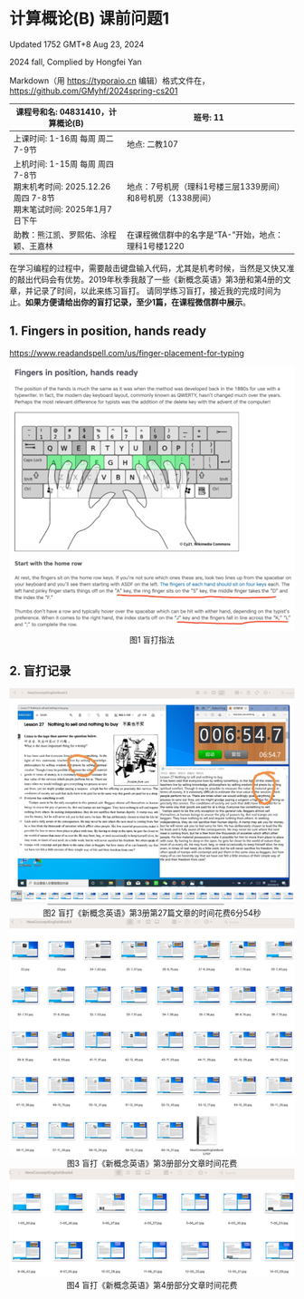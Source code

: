 # 计算概论(B) 课前问题1

Updated 1752 GMT+8 Aug 23, 2024



2024 fall, Complied by Hongfei Yan

Markdown（用 https://typoraio.cn 编辑）格式文件在，https://github.com/GMyhf/2024spring-cs201



| 课程号和名: 04831410，计算概论(B)                            | 班号: 11                                                    |
| ------------------------------------------------------------ | ----------------------------------------------------------- |
| 上课时间: 1-16周 每周 周二 7-9节                             | 地点: 二教107                                               |
| 上机时间: 1-15周 每周 周四 7-8节<br/>期末机考时间: 2025.12.26 周四 7-8节<br/>期末笔试时间: 2025年1月7日下午 | 地点：7号机房（理科1号楼三层1339房间）和8号机房（1338房间） |
| 助教：熊江凯、罗熙佑、涂程颖、王嘉林                         | 在课程微信群中的名字是“TA-”开始，地点：理科1号楼1220        |



在学习编程的过程中，需要敲击键盘输入代码，尤其是机考时候，当然是又快又准的敲出代码会有优势。2019年秋季我敲了一些《新概念英语》第3册和第4册的文章，并记录了时间，以此来练习盲打。
请同学练习盲打，接近我的完成时间为止。**如果方便请给出你的盲打记录，至少1篇，在课程微信群中展示**。



## 1. Fingers in position, hands ready

https://www.readandspell.com/us/finger-placement-for-typing

<img src="https://raw.githubusercontent.com/GMyhf/img/main/img/image-20230903111445819.png" alt="image-20230903111445819" style="zoom:50%;" />

<center>图1 盲打指法</center>

## 2. 盲打记录



<img src="https://raw.githubusercontent.com/GMyhf/img/main/img/image-20230903111622511.png" alt="image-20230903111622511" style="zoom:50%;" />


<center>图2 盲打《新概念英语》第3册第27篇文章的时间花费6分54秒</center>



<img src="https://raw.githubusercontent.com/GMyhf/img/main/img/image-20230903111916835.png" alt="image-20230903111916835" style="zoom:50%;" />

<center>图3 盲打《新概念英语》第3册部分文章时间花费</center>



<img src="https://raw.githubusercontent.com/GMyhf/img/main/img/image-20230903112208678.png" alt="image-20230903112208678" style="zoom:50%;" />

<center>图4 盲打《新概念英语》第4册部分文章时间花费</center>